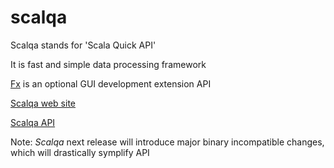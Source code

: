 # scalqa

Scalqa stands for 'Scala Quick API'

It is fast and simple data processing framework

[Fx](http://scalqa.org/doc/Features/GUI_API/index.html) is an optional GUI development extension API

[Scalqa web site](http://scalqa.org/doc/)

[Scalqa API](http://scalqa.org/doc/scalqa/index.html)

Note: *Scalqa* next release will introduce major binary incompatible changes, which will drastically symplify API

